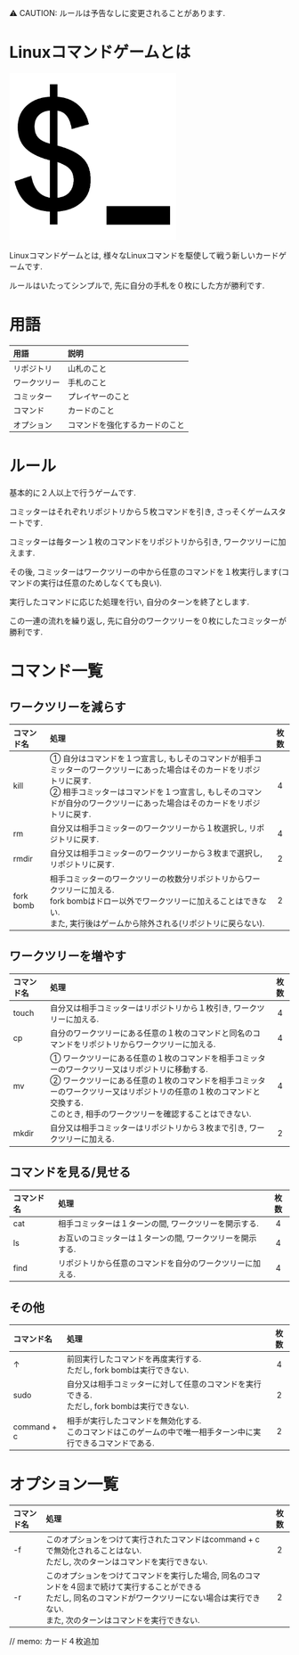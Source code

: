 :warning: CAUTION: ルールは予告なしに変更されることがあります.

# Linuxコマンドゲームとは
<img src="./logo.png" alt="Linuxコマンドゲーム" title="Linuxコマンドゲーム" width="300">

Linuxコマンドゲームとは, 様々なLinuxコマンドを駆使して戦う新しいカードゲームです.

ルールはいたってシンプルで, 先に自分の手札を０枚にした方が勝利です.

# 用語

|用語|説明|
|:--|:--|
|リポジトリ|山札のこと|
|ワークツリー|手札のこと|
|コミッター|プレイヤーのこと|
|コマンド|カードのこと|
|オプション|コマンドを強化するカードのこと|

# ルール
基本的に２人以上で行うゲームです.

コミッターはそれぞれリポジトリから５枚コマンドを引き, さっそくゲームスタートです.

コミッターは毎ターン１枚のコマンドをリポジトリから引き, ワークツリーに加えます.

その後, コミッターはワークツリーの中から任意のコマンドを１枚実行します(コマンドの実行は任意のためしなくても良い).

実行したコマンドに応じた処理を行い, 自分のターンを終了とします.

この一連の流れを繰り返し, 先に自分のワークツリーを０枚にしたコミッターが勝利です.

# コマンド一覧

## ワークツリーを減らす

|コマンド名|処理|枚数|
|:--|:--|:-:|
|kill|① 自分はコマンドを１つ宣言し, もしそのコマンドが相手コミッターのワークツリーにあった場合はそのカードをリポジトリに戻す.<br>② 相手コミッターはコマンドを１つ宣言し, もしそのコマンドが自分のワークツリーにあった場合はそのカードをリポジトリに戻す.|4|
|rm|自分又は相手コミッターのワークツリーから１枚選択し, リポジトリに戻す.|4|
|rmdir|自分又は相手コミッターのワークツリーから３枚まで選択し, リポジトリに戻す.|2|
|fork bomb|相手コミッターのワークツリーの枚数分リポジトリからワークツリーに加える.<br>fork bombはドロー以外でワークツリーに加えることはできない.<br>また, 実行後はゲームから除外される(リポジトリに戻らない).|2|

## ワークツリーを増やす

|コマンド名|処理|枚数|
|:--|:--|:-:|
|touch|自分又は相手コミッターはリポジトリから１枚引き, ワークツリーに加える.|4|
|cp|自分のワークツリーにある任意の１枚のコマンドと同名のコマンドをリポジトリからワークツリーに加える.|4|
|mv|① ワークツリーにある任意の１枚のコマンドを相手コミッターのワークツリー又はリポジトリに移動する.<br>② ワークツリーにある任意の１枚のコマンドを相手コミッターのワークツリー又はリポジトリの任意の１枚のコマンドと交換する.<br>このとき, 相手のワークツリーを確認することはできない.|4|
|mkdir|自分又は相手コミッターはリポジトリから３枚まで引き, ワークツリーに加える.|2|

## コマンドを見る/見せる

|コマンド名|処理|枚数|
|:--|:--|:-:|
|cat|相手コミッターは１ターンの間, ワークツリーを開示する.|4|
|ls|お互いのコミッターは１ターンの間, ワークツリーを開示する.|4|
|find|リポジトリから任意のコマンドを自分のワークツリーに加える.|4|

## その他

|コマンド名|処理|枚数|
|:--|:--|:-:|
|↑|前回実行したコマンドを再度実行する.<br>ただし, fork bombは実行できない.|4|
|sudo|自分又は相手コミッターに対して任意のコマンドを実行できる.<br>ただし, fork bombは実行できない.|2|
|command + c|相手が実行したコマンドを無効化する.<br>このコマンドはこのゲームの中で唯一相手ターン中に実行できるコマンドである.|2|

# オプション一覧

|コマンド名|処理|枚数|
|:--|:--|:-:|
|-f|このオプションをつけて実行されたコマンドはcommand + cで無効化されることはない.<br>ただし, 次のターンはコマンドを実行できない.|2|
|-r|このオプションをつけてコマンドを実行した場合, 同名のコマンドを４回まで続けて実行することができる<br>ただし, 同名のコマンドがワークツリーにない場合は実行できない.<br>また, 次のターンはコマンドを実行できない.|2|

// memo: カード４枚追加
